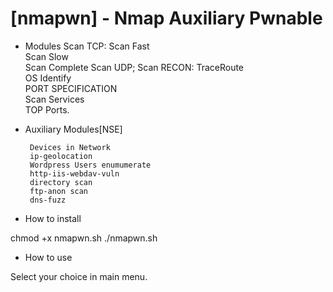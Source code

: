 # [nmapwn] - Nmap Auxiliary Pwnable

- Modules
Scan TCP:
         Scan Fast                          
         Scan Slow                           
         Scan Complete
Scan UDP;
Scan RECON:
           TraceRoute                          
           OS Identify                         
           PORT SPECIFICATION                  
           Scan Services                       
           TOP Ports.

- Auxiliary Modules[NSE]

       Devices in Network                  
       ip-geolocation                      
       Wordpress Users enumumerate                
       http-iis-webdav-vuln                
       directory scan                      
       ftp-anon scan                       
       dns-fuzz                            



- How to install

chmod +x nmapwn.sh
./nmapwn.sh

- How to use

Select your choice in main menu.

